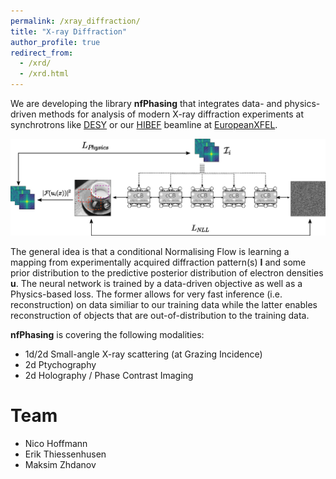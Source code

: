 ```yaml
---
permalink: /xray_diffraction/
title: "X-ray Diffraction"
author_profile: true
redirect_from: 
  - /xrd/
  - /xrd.html
---
```


We are developing the library **nfPhasing** that integrates data- and physics-driven methods for analysis of modern X-ray diffraction experiments  at synchrotrons like [DESY](https://desy.de) or our [HIBEF](https://www.hzdr.de/db/Cms?pOid=50566&pNid=694) beamline at [EuropeanXFEL](https://www.xfel.eu). 

![nfPhasing workflow](../images/nfphasing_sketch.png)

The general idea is that a conditional Normalising Flow is learning a mapping from experimentally acquired diffraction pattern(s) **I** and some prior distribution to the predictive posterior distribution of electron densities **u**. The neural network is trained by a data-driven objective as well as a Physics-based loss. The former allows for very fast inference (i.e. reconstruction) on data similiar to our training data while the latter enables reconstruction of objects that are out-of-distribution to the training data.

**nfPhasing** is covering the following modalities:
- 1d/2d Small-angle X-ray scattering (at Grazing Incidence)
- 2d Ptychography
- 2d Holography / Phase Contrast Imaging

# Team
* Nico Hoffmann
* Erik Thiessenhusen
* Maksim Zhdanov
